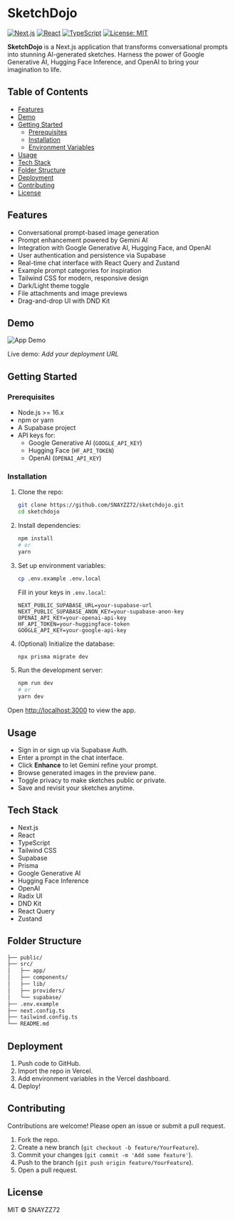# SketchDojo

[![Next.js](https://img.shields.io/badge/Framework-Next.js-000?style=flat&logo=Next.js)](https://nextjs.org/) [![React](https://img.shields.io/badge/Library-React-61DAFB?style=flat&logo=React)](https://reactjs.org/) [![TypeScript](https://img.shields.io/badge/Language-TypeScript-blue?style=flat&logo=TypeScript)](https://www.typescriptlang.org/) [![License: MIT](https://img.shields.io/badge/License-MIT-yellow.svg)](LICENSE)

**SketchDojo** is a Next.js application that transforms conversational prompts into stunning AI-generated sketches. Harness the power of Google Generative AI, Hugging Face Inference, and OpenAI to bring your imagination to life.

## Table of Contents

- [Features](#features)
- [Demo](#demo)
- [Getting Started](#getting-started)
  - [Prerequisites](#prerequisites)
  - [Installation](#installation)
  - [Environment Variables](#environment-variables)
- [Usage](#usage)
- [Tech Stack](#tech-stack)
- [Folder Structure](#folder-structure)
- [Deployment](#deployment)
- [Contributing](#contributing)
- [License](#license)

## Features

- Conversational prompt-based image generation
- Prompt enhancement powered by Gemini AI
- Integration with Google Generative AI, Hugging Face, and OpenAI
- User authentication and persistence via Supabase
- Real-time chat interface with React&nbsp;Query and Zustand
- Example prompt categories for inspiration
- Tailwind CSS for modern, responsive design
- Dark/Light theme toggle
- File attachments and image previews
- Drag-and-drop UI with DND Kit

## Demo

![App Demo](./public/demo.png)

Live demo: _Add your deployment URL_

## Getting Started

### Prerequisites

- Node.js >= 16.x
- npm or yarn
- A Supabase project
- API keys for:
  - Google Generative AI (`GOOGLE_API_KEY`)
  - Hugging Face (`HF_API_TOKEN`)
  - OpenAI (`OPENAI_API_KEY`)

### Installation

1. Clone the repo:

   ```bash
   git clone https://github.com/SNAYZZ72/sketchdojo.git
   cd sketchdojo
   ```

2. Install dependencies:

   ```bash
   npm install
   # or
   yarn
   ```

3. Set up environment variables:

   ```bash
   cp .env.example .env.local
   ```

   Fill in your keys in `.env.local`:

   ```env
   NEXT_PUBLIC_SUPABASE_URL=your-supabase-url
   NEXT_PUBLIC_SUPABASE_ANON_KEY=your-supabase-anon-key
   OPENAI_API_KEY=your-openai-api-key
   HF_API_TOKEN=your-huggingface-token
   GOOGLE_API_KEY=your-google-api-key
   ```

4. (Optional) Initialize the database:

   ```bash
   npx prisma migrate dev
   ```

5. Run the development server:

   ```bash
   npm run dev
   # or
   yarn dev
   ```

Open [http://localhost:3000](http://localhost:3000) to view the app.

## Usage

- Sign in or sign up via Supabase Auth.
- Enter a prompt in the chat interface.
- Click **Enhance** to let Gemini refine your prompt.
- Browse generated images in the preview pane.
- Toggle privacy to make sketches public or private.
- Save and revisit your sketches anytime.

## Tech Stack

- Next.js
- React
- TypeScript
- Tailwind CSS
- Supabase
- Prisma
- Google Generative AI
- Hugging Face Inference
- OpenAI
- Radix UI
- DND Kit
- React Query
- Zustand

## Folder Structure

```bash
├── public/
├── src/
│   ├── app/
│   ├── components/
│   ├── lib/
│   ├── providers/
│   └── supabase/
├── .env.example
├── next.config.ts
├── tailwind.config.ts
└── README.md
```

## Deployment

1. Push code to GitHub.
2. Import the repo in Vercel.
3. Add environment variables in the Vercel dashboard.
4. Deploy!

## Contributing

Contributions are welcome! Please open an issue or submit a pull request.

1. Fork the repo.
2. Create a new branch (`git checkout -b feature/YourFeature`).
3. Commit your changes (`git commit -m 'Add some feature'`).
4. Push to the branch (`git push origin feature/YourFeature`).
5. Open a pull request.

## License

MIT © SNAYZZ72